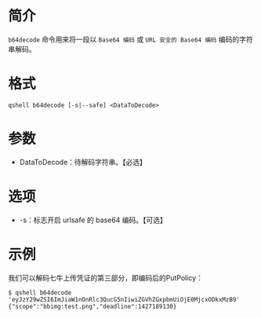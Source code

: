 # 简介
`b64decode` 命令用来将一段以 `Base64 编码` 或 `URL 安全的 Base64 编码` 编码的字符串解码。

# 格式
```
qshell b64decode [-s|--safe] <DataToDecode>
```

# 参数
- DataToDecode：待解码字符串。【必选】

# 选项
- -s：标志开启 urlsafe 的 base64 编码。【可选】

# 示例
我们可以解码七牛上传凭证的第三部分，即编码后的PutPolicy：
```
$ qshell b64decode 'eyJzY29wZSI6ImJiaW1nOnRlc3QucG5nIiwiZGVhZGxpbmUiOjE0MjcxODkxMzB9'
{"scope":"bbimg:test.png","deadline":1427189130}
```
